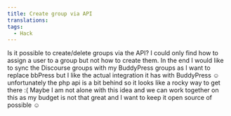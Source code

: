 ```yaml
---
title: Create group via API
translations:
tags:
  - Hack
---
```


Is it possible to create/delete groups via the API? I could only find how to assign a user to a group but not how to create them. In the end I would like to sync the Discourse groups with my BuddyPress groups as I want to replace bbPress but I like the actual integration it has with BuddyPress ☺ unfortunately the php api is a bit behind so it looks like a rocky way to get there :( Maybe I am not alone with this idea and we can work together on this as my budget is not that great and I want to keep it open source of possible ☺